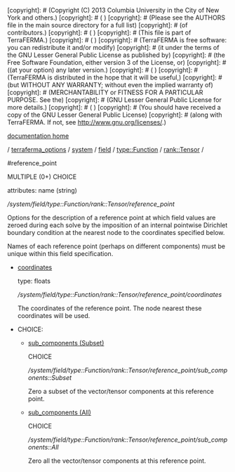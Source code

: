 [copyright]: # (Copyright (C) 2013 Columbia University in the City of New York and others.)
[copyright]: # ( )
[copyright]: # (Please see the AUTHORS file in the main source directory for a full list)
[copyright]: # (of contributors.)
[copyright]: # ( )
[copyright]: # (This file is part of TerraFERMA.)
[copyright]: # ( )
[copyright]: # (TerraFERMA is free software: you can redistribute it and/or modify)
[copyright]: # (it under the terms of the GNU Lesser General Public License as published by)
[copyright]: # (the Free Software Foundation, either version 3 of the License, or)
[copyright]: # ((at your option) any later version.)
[copyright]: # ( )
[copyright]: # (TerraFERMA is distributed in the hope that it will be useful,)
[copyright]: # (but WITHOUT ANY WARRANTY; without even the implied warranty of)
[copyright]: # (MERCHANTABILITY or FITNESS FOR A PARTICULAR PURPOSE. See the)
[copyright]: # (GNU Lesser General Public License for more details.)
[copyright]: # ( )
[copyright]: # (You should have received a copy of the GNU Lesser General Public License)
[copyright]: # (along with TerraFERMA. If not, see <http://www.gnu.org/licenses/>.)

[documentation home](https://github.com/terraferma/terraferma/wiki/Documentation)

/ [terraferma_options](../../../../../terraferma_options.md) / [system](../../../../system.md) / [field](../../../field.md) / [type::Function](../../type__Function.md) / [rank::Tensor](../rank__Tensor.md) /

#reference_point

MULTIPLE (0+) CHOICE 

attributes: name (string) 

*/system/field/type::Function/rank::Tensor/reference_point*

Options for the description of a reference point at which field values are zeroed during each solve 
by the imposition of an internal pointwise Dirichlet boundary condition at the nearest node to the
coordinates specified below.

Names of each reference point (perhaps on different components) must be unique within this field specification.

* [coordinates](reference_point/coordinates.md "child")

    type: floats

    */system/field/type::Function/rank::Tensor/reference_point/coordinates*

    The coordinates of the reference point.  The node nearest these coordinates will be used.

* CHOICE:
    * [sub_components (Subset)](reference_point/sub_components__Subset.md "child")

        CHOICE 

        */system/field/type::Function/rank::Tensor/reference_point/sub_components::Subset*

        Zero a subset of the vector/tensor components at this reference point.

    * [sub_components (All)](reference_point/sub_components__All.md "child")

        CHOICE 

        */system/field/type::Function/rank::Tensor/reference_point/sub_components::All*

        Zero all the vector/tensor components at this reference point.

[autogenerated]: # (This file was automatically generated from the schema file:/home/cwilson/repos/github/TerraFERMA/TerraFERMA/buckettools/schemas/function.rng.)

